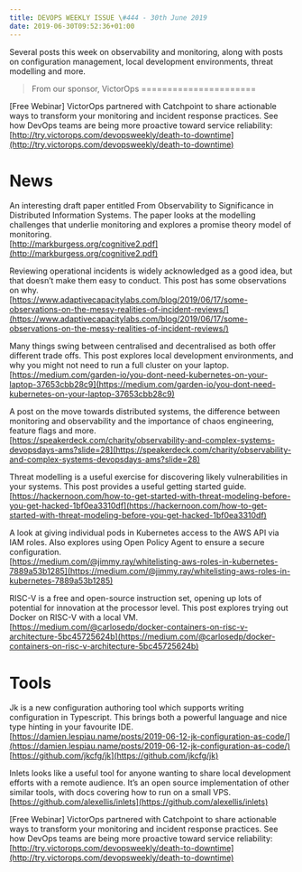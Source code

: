 ```yaml
---
title: DEVOPS WEEKLY ISSUE \#444 - 30th June 2019 
date: 2019-06-30T09:52:36+01:00
---
```


Several posts this week on observability and monitoring, along with posts on configuration management, local development environments, threat modelling and more.


>From our sponsor, VictorOps
======================

[Free Webinar] VictorOps partnered with Catchpoint to share actionable ways to transform your monitoring and incident response practices. See how DevOps teams are being more proactive toward service reliability:
<br>[http://try.victorops.com/devopsweekly/death-to-downtime](http://try.victorops.com/devopsweekly/death-to-downtime)


News
====

An interesting draft paper entitled From Observability to Significance in Distributed Information Systems. The paper looks at the modelling challenges that underlie monitoring and explores a promise theory model of monitoring.
<br>[http://markburgess.org/cognitive2.pdf](http://markburgess.org/cognitive2.pdf)


Reviewing operational incidents is widely acknowledged as a good idea, but that doesn’t make them easy to conduct. This post has some observations on why.
<br>[https://www.adaptivecapacitylabs.com/blog/2019/06/17/some-observations-on-the-messy-realities-of-incident-reviews/](https://www.adaptivecapacitylabs.com/blog/2019/06/17/some-observations-on-the-messy-realities-of-incident-reviews/)


Many things swing between centralised and decentralised as both offer different trade offs. This post explores local development environments, and why you might not need to run a full cluster on your laptop.
<br>[https://medium.com/garden-io/you-dont-need-kubernetes-on-your-laptop-37653cbb28c9](https://medium.com/garden-io/you-dont-need-kubernetes-on-your-laptop-37653cbb28c9)


A post on the move towards distributed systems, the difference between monitoring and observability and the importance of chaos engineering, feature flags and more.
<br>[https://speakerdeck.com/charity/observability-and-complex-systems-devopsdays-ams?slide=28](https://speakerdeck.com/charity/observability-and-complex-systems-devopsdays-ams?slide=28)


Threat modelling is a useful exercise for discovering likely vulnerabilities in your systems. This post provides a useful getting started guide.
<br>[https://hackernoon.com/how-to-get-started-with-threat-modeling-before-you-get-hacked-1bf0ea3310df](https://hackernoon.com/how-to-get-started-with-threat-modeling-before-you-get-hacked-1bf0ea3310df)


A look at giving individual pods in Kubernetes access to the AWS API via IAM roles. Also explores using Open Policy Agent to ensure a secure configuration.
<br>[https://medium.com/@jimmy.ray/whitelisting-aws-roles-in-kubernetes-7889a53b1285](https://medium.com/@jimmy.ray/whitelisting-aws-roles-in-kubernetes-7889a53b1285)


RISC-V is a free and open-source instruction set, opening up lots of potential for innovation at the processor level. This post explores trying out Docker on RISC-V with a local VM.
<br>[https://medium.com/@carlosedp/docker-containers-on-risc-v-architecture-5bc45725624b](https://medium.com/@carlosedp/docker-containers-on-risc-v-architecture-5bc45725624b)


Tools
=====

Jk is a new configuration authoring tool which supports writing configuration in Typescript. This brings both a powerful language and nice type hinting in your favourite IDE.
<br>[https://damien.lespiau.name/posts/2019-06-12-jk-configuration-as-code/](https://damien.lespiau.name/posts/2019-06-12-jk-configuration-as-code/)
<br>[https://github.com/jkcfg/jk](https://github.com/jkcfg/jk)


Inlets looks like a useful tool for anyone wanting to share local development efforts with a remote audience. It’s an open source implementation of other similar tools, with docs covering how to run on a small VPS.
<br>[https://github.com/alexellis/inlets](https://github.com/alexellis/inlets)



[Free Webinar] VictorOps partnered with Catchpoint to share actionable ways to transform your monitoring and incident response practices. See how DevOps teams are being more proactive toward service reliability:
<br>[http://try.victorops.com/devopsweekly/death-to-downtime](http://try.victorops.com/devopsweekly/death-to-downtime)




